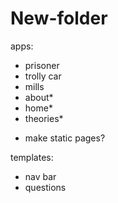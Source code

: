 # New-folder
apps:
- prisoner
- trolly car
- mills
- about*
- home*
- theories* 
* make static pages?

templates:
- nav bar 
- questions

